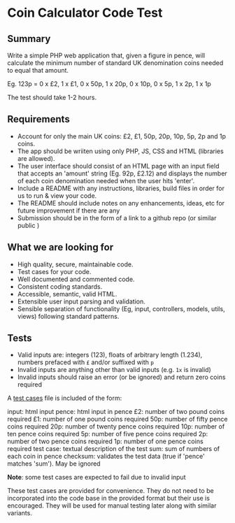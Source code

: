 
# Coin Calculator Code Test

## Summary

Write a simple PHP web application that, given a figure in pence, will calculate the minimum number of standard UK denomination coins needed to equal that amount.

Eg. 123p = 0 x £2, 1 x £1, 0 x 50p, 1 x 20p, 0 x 10p, 0 x 5p, 1 x 2p, 1 x 1p

The test should take 1-2 hours.

## Requirements

 * Account for only the main UK coins: £2, £1, 50p, 20p, 10p, 5p, 2p and 1p coins.
 * The app should be wriiten using only PHP, JS, CSS and HTML (libraries are allowed).
 * The user interface should consist of an HTML page with an input field that accepts an 'amount' string (Eg. 92p, £2.12) and displays the number of each coin denomination needed when the user hits 'enter'.
 * Include a README with any instructions, libraries, build files in order for us to run & view your code. 
 * The README should include notes on any enhancements, ideas, etc for future improvement if there are any
 * Submission should be in the form of a link to a github repo (or similar public )

## What we are looking for

 * High quality, secure, maintainable code.
 * Test cases for your code.
 * Well documented and commented code.
 * Consistent coding standards.
 * Accessible, semantic, valid HTML.
 * Extensible user input parsing and validation.
 * Sensible separation of functionality (Eg, input, controllers, models, utils, views) following standard patterns.
 
## Tests

 * Valid inputs are: integers (123), floats of arbitrary length (1.234), numbers prefaced with `£` and/or suffixed with `p`
 * Invalid inputs are anything other than valid inputs (e.g. `1x` is invalid)
 * Invalid inputs should raise an error (or be ignored) and return zero coins required

A [test cases](tests.csv) file is included of the form:

input: html input
pence: html input in pence
£2: number of two pound coins required
£1: number of one pound coins required
50p: number of fifty pence coins required
20p: number of twenty pence coins required
10p: number of ten pence coins required
5p: number of five pence coins required
2p: number of two pence coins required
1p: number of one pence coins required
test case: textual description of the test
sum: sum of numbers of each coin in pence
checksum: validates the test data (true if 'pence' matches 'sum'). May be ignored

**Note**: some test cases are expected to fail due to invalid input

These test cases are provided for convenience. They do not need to be incorporated into the code base in the provided format but their use is encouraged. They will be used for manual testing later along with similar variants.
